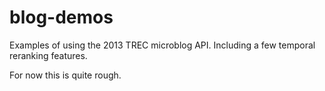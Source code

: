 
blog-demos
===============

Examples of using the 2013 TREC microblog API.  Including a few temporal reranking features.

For now this is quite rough.
